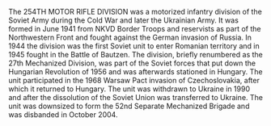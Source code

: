 The 254TH MOTOR RIFLE DIVISION was a motorized infantry division of the Soviet Army during the Cold War and later the Ukrainian Army. It was formed in June 1941 from NKVD Border Troops and reservists as part of the Northwestern Front and fought against the German invasion of Russia. In 1944 the division was the first Soviet unit to enter Romanian territory and in 1945 fought in the Battle of Bautzen. The division, briefly renumbered as the 27th Mechanized Division, was part of the Soviet forces that put down the Hungarian Revolution of 1956 and was afterwards stationed in Hungary. The unit participated in the 1968 Warsaw Pact invasion of Czechoslovakia, after which it returned to Hungary. The unit was withdrawn to Ukraine in 1990 and after the dissolution of the Soviet Union was transferred to Ukraine. The unit was downsized to form the 52nd Separate Mechanized Brigade and was disbanded in October 2004.
